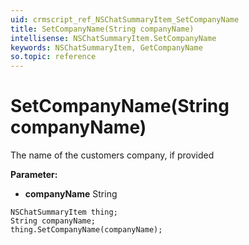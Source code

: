 ```yaml
---
uid: crmscript_ref_NSChatSummaryItem_SetCompanyName
title: SetCompanyName(String companyName)
intellisense: NSChatSummaryItem.SetCompanyName
keywords: NSChatSummaryItem, GetCompanyName
so.topic: reference
---
```


# SetCompanyName(String companyName)

The name of the customers company, if provided

**Parameter:** 
* **companyName** String

```crmscript
NSChatSummaryItem thing;
String companyName;
thing.SetCompanyName(companyName);
```

